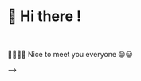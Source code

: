<head>
<link rel="stylesheet" href="https://cdn.jsdelivr.net/gh/devicons/devicon@master/devicon.min.css">
</head>

# 👋 Hi there !

<br/>

🙋‍♂️🙋‍♀️ Nice to meet you everyone 😁😀 
<br/>
<!-- - ⚡ Fun fact: I'm cat ♥ -->
<!-- 
### Contact

<br/>

[![Linkedin Badge](https://img.shields.io/badge/SiriwatJ-white?style=flat-square&logo=Linkedin&logoColor=blue&link=https://www.linkedin.com/in/siriwat-j-174b0a1b7)](https://www.linkedin.com/in/siriwat-j-174b0a1b7/)

[![Facebook Badge](https://img.shields.io/badge/@siriwataom-white?style=flat-square&logo=Medium&logoColor=black&link=https://medium.com/@siriwataom)](https://medium.com/@siriwataom)

### Codewars

<br/>

![img](https://www.codewars.com/users/siraom15/badges/large)

<br/>

### GitHub Stats

<br/>

![img](https://komarev.com/ghpvc/?username=siraom15&color=ff69b4)
![](https://img.shields.io/github/followers/siraom15?style=plastic)

<br/>

[![Top Langs](https://github-readme-stats.vercel.app/api/top-langs/?username=siraom15)](https://github.com/anuraghazra/github-readme-stats) ![Anurag's github stats](https://github-readme-stats.vercel.app/api?username=siraom15&count_private=true&show_icons=true)

<br/>

<!-- [![willianrod's wakatime stats](https://github-readme-stats.vercel.app/api/wakatime?username=siraom15)](https://github.com/anuraghazra/github-readme-stats) -->


<link rel="stylesheet" href="https://cdn.jsdelivr.net/gh/devicons/devicon@v2.8.2/devicon.min.css">
 -->

